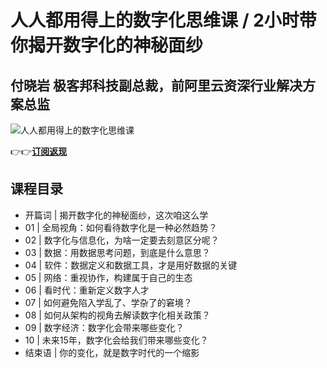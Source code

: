 人人都用得上的数字化思维课 / 2小时带你揭开数字化的神秘面纱
===============================

付晓岩 **极客邦科技副总裁，前阿里云资深行业解决方案总监**
-------------------------------

![人人都用得上的数字化思维课](https://www.geekgay.com/storage/geek/geek_66dafe01b246c5afcbf010c19e647410.jpg)  
  
👉👉[**订阅返现**](https://time.geekbang.org/column/intro/100113201?code=GnyXqfQ90NGjF1L1opOJlJpiVMiPMc2VNXlhmM9ETIo%3D "人人都用得上的数字化思维课")  
  
课程目录
----

  
  
- 开篇词 | 揭开数字化的神秘面纱，这次咱这么学
- 01 | 全局视角：如何看待数字化是一种必然趋势？
- 02 | 数字化与信息化，为啥一定要去刻意区分呢？
- 03 | 数据：用数据思考问题，到底是什么意思？
- 04 | 软件：数据定义和数据工具，才是用好数据的关键
- 05 | 网络：重视协作，构建属于自己的生态
- 06 | 看时代：重新定义数字人才
- 07 | 如何避免陷入学乱了、学杂了的窘境？
- 08 | 如何从架构的视角去解读数字化相关政策？
- 09 | 数字经济：数字化会带来哪些变化？
- 10 | 未来15年，数字化会给我们带来哪些变化？
- 结束语 | 你的变化，就是数字时代的一个缩影